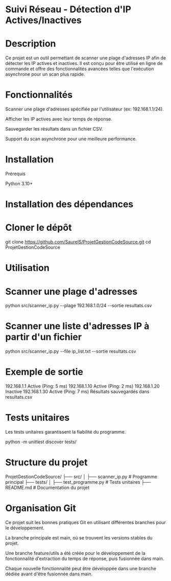 # Suivi Réseau - Détection d'IP Actives/Inactives

# Description

Ce projet est un outil permettant de scanner une plage d'adresses IP afin de détecter les IP actives et inactives. Il est conçu pour être utilisé en ligne de commande et offre des fonctionnalités avancées telles que l'exécution asynchrone pour un scan plus rapide.

# Fonctionnalités

Scanner une plage d'adresses spécifiée par l'utilisateur (ex: 192.168.1.1/24).

Afficher les IP actives avec leur temps de réponse.

Sauvegarder les résultats dans un fichier CSV.

Support du scan asynchrone pour une meilleure performance.

# Installation

Prérequis

Python 3.10+



# Installation des dépendances

# Cloner le dépôt
git clone https://github.com/SaurelS/ProjetGestionCodeSource.git
cd ProjetGestionCodeSource



# Utilisation

# Scanner une plage d'adresses

python src/scanner_ip.py --plage 192.168.1.0/24 --sortie resultats.csv

# Scanner une liste d'adresses IP à partir d'un fichier

python src/scanner_ip.py --file ip_list.txt --sortie resultats.csv

# Exemple de sortie

192.168.1.1    Active   (Ping: 5 ms)
192.168.1.10   Active   (Ping: 2 ms)
192.168.1.20   Inactive
192.168.1.30   Active   (Ping: 7 ms)
Résultats sauvegardés dans resultats.csv

# Tests unitaires

Les tests unitaires garantissent la fiabilité du programme.

python -m unittest discover tests/

# Structure du projet

ProjetGestionCodeSource/
├── src/
│   ├── scanner_ip.py  # Programme principal
├── tests/
│   ├── test_programme.py  # Tests unitaires
├── README.md  # Documentation du projet


# Organisation Git

Ce projet suit les bonnes pratiques Git en utilisant différentes branches pour le développement.

La branche principale est main, où se trouvent les versions stables du projet.

Une branche feature/utils a été créée pour le développement de la fonctionnalité d'extraction du temps de réponse, puis fusionnée dans main.

Chaque nouvelle fonctionnalité peut être développée dans une branche dédiée avant d'être fusionnée dans main.